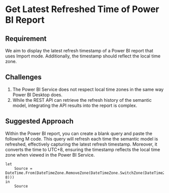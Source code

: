 # Get Latest Refreshed Time of Power BI Report

## Requirement
We aim to display the latest refresh timestamp of a Power BI report that uses Import mode. Additionally, the timestamp should reflect the local time zone.

## Challenges
1. The Power BI Service does not respect local time zones in the same way Power BI Desktop does.
2. While the REST API can retrieve the refresh history of the semantic model, integrating the API results into the report is complex.

## Suggested Approach
Within the Power BI report, you can create a blank query and paste the following M code. This query will refresh each time the semantic model is refreshed, effectively capturing the latest refresh timestamp. Moreover, it converts the time to UTC+8, ensuring the timestamp reflects the local time zone when viewed in the Power BI Service.

```powerquery
let
    Source = DateTime.From(DateTimeZone.RemoveZone(DateTimeZone.SwitchZone(DateTimeZone.UtcNow(), 8)))
in
    Source
```
